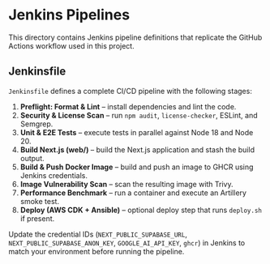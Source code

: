 # Jenkins Pipelines

This directory contains Jenkins pipeline definitions that replicate the GitHub Actions workflow used in this project.

## Jenkinsfile

`Jenkinsfile` defines a complete CI/CD pipeline with the following stages:

1. **Preflight: Format & Lint** – install dependencies and lint the code.
2. **Security & License Scan** – run `npm audit`, `license-checker`, ESLint, and Semgrep.
3. **Unit & E2E Tests** – execute tests in parallel against Node 18 and Node 20.
4. **Build Next.js (web/)** – build the Next.js application and stash the build output.
5. **Build & Push Docker Image** – build and push an image to GHCR using Jenkins credentials.
6. **Image Vulnerability Scan** – scan the resulting image with Trivy.
7. **Performance Benchmark** – run a container and execute an Artillery smoke test.
8. **Deploy (AWS CDK + Ansible)** – optional deploy step that runs `deploy.sh` if present.

Update the credential IDs (`NEXT_PUBLIC_SUPABASE_URL`, `NEXT_PUBLIC_SUPABASE_ANON_KEY`, `GOOGLE_AI_API_KEY`, `ghcr`) in Jenkins to match your environment before running the pipeline.
